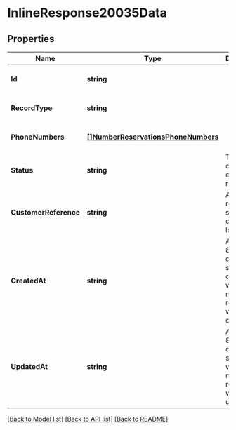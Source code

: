 # InlineResponse20035Data

## Properties
Name | Type | Description | Notes
------------ | ------------- | ------------- | -------------
**Id** | **string** |  | [optional] [default to null]
**RecordType** | **string** |  | [optional] [default to null]
**PhoneNumbers** | [**[]NumberReservationsPhoneNumbers**](number_reservations_phone_numbers.md) |  | [optional] [default to null]
**Status** | **string** | The status of the entire reservation | [optional] [default to null]
**CustomerReference** | **string** | A customer reference string for customer look ups | [optional] [default to null]
**CreatedAt** | **string** | An ISO 8901 datetime string denoting when the numbers reservation was created | [optional] [default to null]
**UpdatedAt** | **string** | An ISO 8901 datetime string for when the number reservation was updated | [optional] [default to null]

[[Back to Model list]](../README.md#documentation-for-models) [[Back to API list]](../README.md#documentation-for-api-endpoints) [[Back to README]](../README.md)

